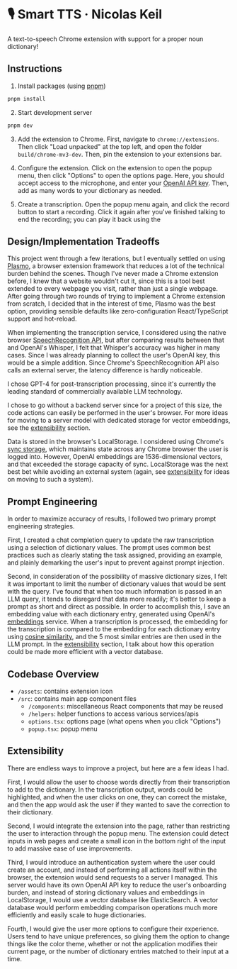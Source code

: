 <h1>
  🎙️ Smart TTS &middot; Nicolas Keil
</h1>

A text-to-speech Chrome extension with support for a proper noun dictionary!

## Instructions

1. Install packages (using [pnpm](https://pnpm.io/))

```bash
pnpm install
```

2. Start development server

```bash
pnpm dev
```

3. Add the extension to Chrome. First, navigate to `chrome://extensions`. Then click "Load unpacked" at the top left, and open the folder `build/chrome-mv3-dev`. Then, pin the extension to your extensions bar.

4. Configure the extension. Click on the extension to open the popup menu, then click "Options" to open the options page. Here, you should accept access to the microphone, and enter your [OpenAI API key](https://platform.openai.com/account/api-keys). Then, add as many words to your dictionary as needed.

5. Create a transcription. Open the popup menu again, and click the record button to start a recording. Click it again after you've finished talking to end the recording; you can play it back using the <audio> element near the bottom. After a recording is processed, the transcribed text will appear in the text input in the center. Here, it can be edited if needed and copied to any webpage!

## Design/Implementation Tradeoffs

This project went through a few iterations, but I eventually settled on using [Plasmo](https://www.plasmo.com), a browser extension framework that reduces a lot of the technical burden behind the scenes. Though I've never made a Chrome extension before, I knew that a website wouldn't cut it, since this is a tool best extended to every webpage you visit, rather than just a single webpage. After going through two rounds of trying to implement a Chrome extension from scratch, I decided that in the interest of time, Plasmo was the best option, providing sensible defaults like zero-configuration React/TypeScript support and hot-reload.

When implementing the transcription service, I considered using the native browser [SpeechRecognition API](https://developer.mozilla.org/en-US/docs/Web/API/SpeechRecognition), but after comparing results between that and OpenAI's Whisper, I felt that Whisper's accuracy was higher in many cases. Since I was already planning to collect the user's OpenAI key, this would be a simple addition. Since Chrome's SpeechRecognition API also calls an external server, the latency difference is hardly noticeable.

I chose GPT-4 for post-transcription processing, since it's currently the leading standard of commercially available LLM technology.

I chose to go without a backend server since for a project of this size, the code actions can easily be performed in the user's browser. For more ideas for moving to a server model with dedicated storage for vector embeddings, see the [extensibility](#Extensibility) section.

Data is stored in the browser's LocalStorage. I considered using Chrome's [sync storage](https://developer.chrome.com/docs/extensions/reference/api/storage), which maintains state across any Chrome browser the user is logged into. However, OpenAI embeddings are 1536-dimensional vectors, and that exceeded the storage capacity of sync. LocalStorage was the next best bet while avoiding an external system (again, see [extensibility](#Extensibility) for ideas on moving to such a system).

## Prompt Engineering

In order to maximize accuracy of results, I followed two primary prompt engineering strategies.

First, I created a chat completion query to update the raw transcription using a selection of dictionary values. The prompt uses common best practices such as clearly stating the task assigned, providing an example, and plainly demarking the user's input to prevent against prompt injection.

Second, in consideration of the possibility of massive dictionary sizes, I felt it was important to limit the number of dictionary values that would be sent with the query. I've found that when too much information is passed in an LLM query, it tends to disregard that data more readily; it's better to keep a prompt as short and direct as possible. In order to accomplish this, I save an embedding value with each dictionary entry, generated using OpenAI's [embeddings](https://platform.openai.com/docs/guides/embeddings) service. When a transcription is processed, the embedding for the transcription is compared to the embedding for each dictionary entry using [cosine similarity](https://en.wikipedia.org/wiki/Cosine_similarity), and the 5 most similar entries are then used in the LLM prompt. In the [extensibility](#Extensibility) section, I talk about how this operation could be made more efficient with a vector database.

## Codebase Overview

- `/assets`: contains extension icon
- `/src`: contains main app component files
  - `/components`: miscellaneous React components that may be reused
  - `/helpers`: helper functions to access various services/apis
  - `options.tsx`: options page (what opens when you click "Options")
  - `popup.tsx`: popup menu

## Extensibility

There are endless ways to improve a project, but here are a few ideas I had.

First, I would allow the user to choose words directly from their transcription to add to the dictionary. In the transcription output, words could be highlighted, and when the user clicks on one, they can correct the mistake, and then the app would ask the user if they wanted to save the correction to their dictionary.

Second, I would integrate the extension into the page, rather than restricting the user to interaction through the popup menu. The extension could detect inputs in web pages and create a small icon in the bottom right of the input to add massive ease of use improvements.

Third, I would introduce an authentication system where the user could create an account, and instead of performing all actions itself within the browser, the extension would send requests to a server I managed. This server would have its own OpenAI API key to reduce the user's onboarding burden, and instead of storing dictionary values and embeddings in LocalStorage, I would use a vector database like ElasticSearch. A vector database would perform embedding comparison operations much more efficiently and easily scale to huge dictionaries.

Fourth, I would give the user more options to configure their experience. Users tend to have unique preferences, so giving them the option to change things like the color theme, whether or not the application modifies their current page, or the number of dictionary entries matched to their input at a time.
